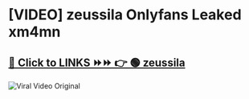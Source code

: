 
 # [VIDEO] zeussila Onlyfans Leaked xm4mn

## <h2><a href="https://clipsfans.com/zeussila&ref=git">🔗 Click to LINKS ⏩⏩ 👉 🟢 zeussila </a></h2>

<a href="https://clipsfans.com/zeussila&ref=git" rel="nofollow" data-target="animated-image.originalLink"><img src="https://i.ibb.co.com/xMMVF88/686577567.gif" alt="Viral Video Original" style="max-width: 100%; display: inline-block;" data-target="animated-image.originalImage"></a>

